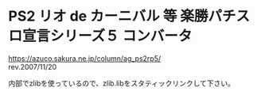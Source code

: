 # PS2 リオ de カーニバル 等 楽勝パチスロ宣言シリーズ５ コンバータ
https://azuco.sakura.ne.jp/column/ag_ps2rp5/  
rev.2007/11/20

内部でzlibを使っているので、zlib.libをスタティックリンクして下さい。
